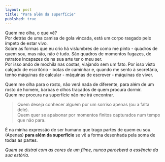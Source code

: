 ```yaml
---
layout: post
title: "Para além da superfície"
publshed: true
---
```


Quem me olha, o que vê?  
Por detrás de uma camisa de gola vincada, está um corpo rasgado pelo ímpeto de estar vivo.  
Sobre as formas que eu crio há vislumbres de como me pinto - quadros de quem sou, mas não, não é tudo. São quadros de momentos fugazes, de retratos incapazes de na sua arte ter o meu ser.  
Por isso ando de mochila nas costas, viajando sem um fato. Por isso visto calçado de escritório - botas de caminhar e, quando me sento à secretária, tenho máquinas de calcular - máquinas de escrever - máquinas de viver.  

Quem me olha para o rosto, não verá nada de diferente, para além de um rosto de homem, barbas e olhos traçados de quem procura dormir.  
Quem me procura na superfície não me irá encontrar.  
> Quem deseja conhecer alguém por um sorriso apenas (ou a falta dele).  
> Quem quer se apaixonar por momentos finitos capturados num tempo que não para.  

É na minha expressão de ser humano que trago partes de quem eu sou.  
(Apenas) **para além da superfície** se vê a forma desenhada pela soma de todas as partes.

*Quem se distrai com as cores de um filme, nunca perceberá a essência da sua estória.*  

